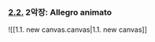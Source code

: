 ### [2.2.](https://namu.wiki/w/%EA%B5%90%ED%96%A5%EA%B3%A1%20%EC%A0%9C1%EB%B2%88(%EB%9D%BC%ED%9D%90%EB%A7%88%EB%8B%88%EB%85%B8%ED%94%84)#toc) 2악장: Allegro animato
![[1.1. new canvas.canvas|1.1. new canvas]]